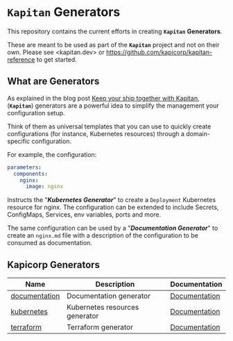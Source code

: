 # **`Kapitan`** **Generators**

This repository contains the current efforts in creating **`Kapitan`** **Generators**.

These are meant to be used as part of the **`Kapitan`** project and not on their own.
Please see <kapitan.dev> or <https://github.com/kapicorp/kapitan-reference> to get started.

## What are **Generators**

As explained in the blog post [Keep your ship together with Kapitan](https://medium.com/kapitan-blog/keep-your-ship-together-with-kapitan-d82d441cc3e7), (**`Kapitan`**) generators are a
powerful idea to simplify the management your configuration setup.

Think of them as universal templates that you can use to quickly create configurations (for instance, Kubernetes resources) through a domain-specific configuration.

For example, the configuration:

```yaml
parameters:
  components:
    nginx:
      image: nginx
```

Instructs the "***Kubernetes Generator***" to create a `Deployment` Kubernetes resource for nginx. The configuration can be extended to include Secrets, ConfigMaps, Services, env variables, ports and more.

The same configuration can be used by a "***Documentation Generator***" to create an `nginx.md` file with a description of the configuration to be consumed as documentation.

## **Kapicorp Generators**

| Name                           | Description                    | Documentation                               |
|--------------------------------|--------------------------------|---------------------------------------------|
| [documentation](documentation) | Documentation generator        | [Documentation](../documentation/README.md) |
| [kubernetes](kubernetes)       | Kubernetes resources generator | [Documentation](../kubernetes/README.md)    |
| [terraform](terraform)         | Terraform generator            | [Documentation](../terraform/README.md)     |